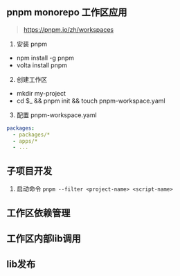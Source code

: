 ## pnpm monorepo 工作区应用
> https://pnpm.io/zh/workspaces

1. 安装 pnpm
- npm install -g pnpm
- volta install pnpm
2. 创建工作区
- mkdir my-project
- cd $_ && pnpm init && touch pnpm-workspace.yaml
3. 配置 pnpm-workspace.yaml
```yaml
packages:
  - packages/*
  - apps/*
  - ...
```

## 子项目开发
1. 启动命令 `pnpm --filter <project-name> <script-name>`

## 工作区依赖管理

## 工作区内部lib调用

## lib发布
